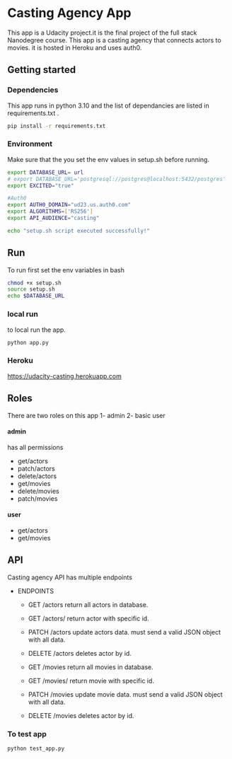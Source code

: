 # Casting Agency App
This app is a Udacity project.it is the final project of the full stack Nanodegree course. This app is a casting agency that connects actors to movies. it is hosted in Heroku and uses auth0.


## Getting started 


### Dependencies 
This app runs in python 3.10 and the list of dependancies are listed in requirements.txt .

```bash
pip install -r requirements.txt
```

### Environment 
Make sure that the you set the env values in setup.sh before running. 


```bash
export DATABASE_URL= url
# export DATABASE_URL='postgresql://postgres@localhost:5432/postgres'
export EXCITED="true"

#Auth0
export AUTH0_DOMAIN="ud23.us.auth0.com"
export ALGORITHMS=['RS256']
export API_AUDIENCE="casting"

echo "setup.sh script executed successfully!"
```


## Run
To run first set the env variables in bash

```bash
chmod +x setup.sh
source setup.sh
echo $DATABASE_URL
```

### local run
to local run the app.
```bash
python app.py
```
### Heroku 
https://udacity-casting.herokuapp.com

## Roles 
There are two roles on this app 
1- admin
2- basic user 
#### admin 
has all permissions 
- get/actors 
- patch/actors
- delete/actors
- get/movies
- delete/movies
- patch/movies
#### user
- get/actors
- get/movies
## API
Casting agency API has multiple endpoints
- ENDPOINTS 
     - GET /actors return all actors in database. 
     - GET /actors/<id> return actor with specific id. 
     - PATCH /actors update actors data. must send a valid JSON object with all data.
     - DELETE /actors deletes actor by id.

     - GET /movies return all movies in database. 
     - GET /movies/<id> return movie with specific id. 
     - PATCH /movies update movie data. must send a valid JSON object with all data.
     - DELETE /movies deletes actor by id.


### To test app 
```bash
python test_app.py
```